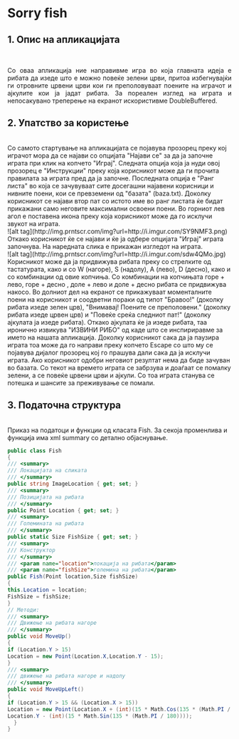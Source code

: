 <h1>Sorry fish</h1>

<h2>1. Опис на апликацијата</h2>
<br>

<p><div align="justify">
Со оваа апликација ние направивме игра во која главната идеја е рибата да изеде што е можно повеќе зелени црви,  притоа избегнувајќи ги отровните црвени црви кои ги преполовуваат поените на играчот и ајкулите кои ја јадат рибата.
За пореален изглед на играта и непосакувано треперење на екранот искористивме DoubleBuffered.
</div></p>



<h2>2. Упатство за користење </h2>
<br>
	Со самото стартување на апликацијата се појавува прозорец преку кој играчот мора да се најави со опцијата "Најави се" за да ја започне играта при клик на копчето "Играј". Следната опција која ја нуди овој прозорец е "Инструкции" преку која корисникот може да ги прочита правилата за играта пред да ја започне. Последната опција е "Ранг листа" во која се зачувуваат сите досегашни најавени корисници и нивните поени, кои се превземени од "базата" (baza.txt). Доколку корисникот се најави втор пат со истото име во ранг листата ќе бидат прикажани само неговите максимални освоени поени. Во горниот лев агол е поставена икона преку која корисникот може да го исклучи звукот на играта.
	<br/>
![alt tag](http://img.prntscr.com/img?url=http://i.imgur.com/SY9NMF3.png)
<br>
       Откако корисникот ќе се најави и ќе ја одбере опцијата "Играј" играта започнува. На наредната  слика е прикажан изгледот на играта.
       <br>
       ![alt tag](http://img.prntscr.com/img?url=http://i.imgur.com/sdw4QMo.jpg)
       <br>
       Корисникот може да ја придвижува рибата преку со стрелките од тастатурата, како и со W (нагоре), S (надолу), A (лево), D (десно), како и со комбинации од овие копчиња. Со комбинации на копчињата горе + лево,  горе + десно , доле + лево  и  доле + десно рибата се придвижува накосо.  Во долниот дел на екранот се прикажуваат моменталните поени на корисникот и соодветни
       пораки од типот "Бравоо!" (доколку рибата изеде зелен црв), "Внимавај! Поените се преполовени." (доколку рибата изеде црвен црв)  и "Повеќе среќа следниот пат!" (доколку ајкулата ја изеде рибата).  Откако ајкулата ќе ја изеде рибата, таа иронично извикува "ИЗВИНИ РИБО" од каде што се инспириравме за името на нашата апликација.
       Доколку корисникот сака да ја паузира играта тоа може да го направи преку  копчето Escape со што му се појавува дијалог прозорец кој го прашува дали сака да ја исклучи играта. Ако корисникот одобри неговиот резултат нема да биде зачуван во базата.
       Со текот на времето играта се забрзува и доаѓаат се помалку зелени, а се повеќе црвени црви и ајкули. Со тоа играта станува се потешка и шансите за преживување се помали. 
       
<h2>3. Податочна структура</h2>
<br>
Приказ на податоци и функции од класата Fish. За секоја променлива и функција има xml summary со детално објаснување.
<br>

```c#
public class Fish
{
/// <summary>
/// Локацијата на сликата
/// </summary>
public string ImageLocation { get; set; }
/// <summary>
/// Позицијата на рибата
/// </summary>
public Point Location { get; set; }
/// <summary>
/// Големината на рибата
/// </summary>
public static Size FishSize { get; set; }
/// <summary>
/// Конструктор
/// </summary>
/// <param name="location">локација на рибата</param>
/// <param name="fishSize">големина на рибата</param>
public Fish(Point location,Size fishSize)
{
this.Location = location;
FishSize = fishSize;
}
// Методи:
/// <summary>
/// Движење на рибата нагоре
/// </summary>
public void MoveUp()
{
if (Location.Y > 15)
Location = new Point(Location.X,Location.Y - 15);
}
/// <summary>
/// движење на рибата нагоре и надолу
/// </summary>
public void MoveUpLeft()
{
if (Location.Y > 15 && (Location.X > 15))
Location = new Point(Location.X + (int)(15 * Math.Cos(135 * (Math.PI / 180))),
Location.Y - (int)(15 * Math.Sin(135 * (Math.PI / 180))));
  }
}

```


